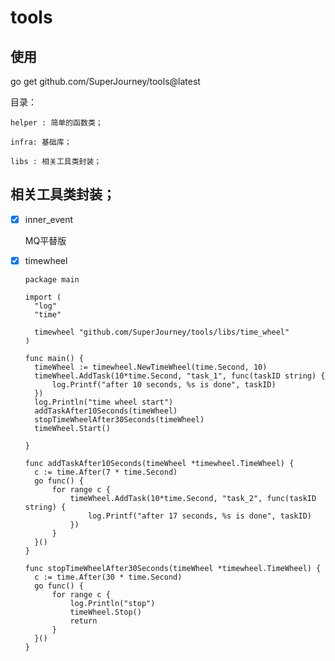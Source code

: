 # tools

## 使用

go get  github.com/SuperJourney/tools@latest

目录：

    helper : 简单的函数类；

    infra: 基础库；

    libs : 相关工具类封装；

## 相关工具类封装；

- [X] inner_event

  MQ平替版
- [X] timewheel

  ```
  package main

  import (
  	"log"
  	"time"

  	timewheel "github.com/SuperJourney/tools/libs/time_wheel"
  )

  func main() {
  	timeWheel := timewheel.NewTimeWheel(time.Second, 10)
  	timeWheel.AddTask(10*time.Second, "task_1", func(taskID string) {
  		log.Printf("after 10 seconds, %s is done", taskID)
  	})
  	log.Println("time wheel start")
  	addTaskAfter10Seconds(timeWheel)
  	stopTimeWheelAfter30Seconds(timeWheel)
  	timeWheel.Start()

  }

  func addTaskAfter10Seconds(timeWheel *timewheel.TimeWheel) {
  	c := time.After(7 * time.Second)
  	go func() {
  		for range c {
  			timeWheel.AddTask(10*time.Second, "task_2", func(taskID string) {
  				log.Printf("after 17 seconds, %s is done", taskID)
  			})
  		}
  	}()
  }

  func stopTimeWheelAfter30Seconds(timeWheel *timewheel.TimeWheel) {
  	c := time.After(30 * time.Second)
  	go func() {
  		for range c {
  			log.Println("stop")
  			timeWheel.Stop()
  			return
  		}
  	}()
  }


  ```
